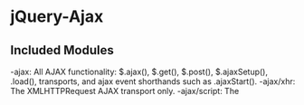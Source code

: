 # jQuery-Ajax

## Included Modules
-ajax: All AJAX functionality: $.ajax(), $.get(), $.post(), $.ajaxSetup(), .load(), transports, and ajax event shorthands such as .ajaxStart().
-ajax/xhr: The XMLHTTPRequest AJAX transport only.
-ajax/script: The <script> AJAX transport only; used to retrieve scripts.
ajax/jsonp: The JSONP AJAX transport only; depends on the ajax/script transport.

## Excluded modules
-css,
-css/showHide,
-deprecated,
-dimensions,
-event,
-effects,
-event/alias,
-offset,
-wrap,
-deferred,
-exports/global,
-exports/amd


MIT
